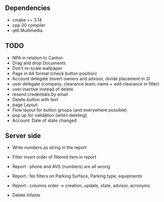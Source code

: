 ## Dependencies

* cmake >= 3.14
* cpp 20 compiler
* qt6 Multimedia

## TODO

* NPA in relation to Canton
* Drag and drop Documents
* Don't re-scale wallpaper
* Page in A4 format (check button position)
* Account delegate (invert owners and advisor, divide placement in 3)
* user delegate (company, clearance team, name + add clearance in filter)
* user inactive instead of delete
* resend credentials by email
* Delete button with text
* page Layout
* Flow layout for button groups (and everywhere possible)
* pop up for validation (when deleting)
* Account: Date of state changed 

## Server side

* Write numbers as string in the report
* Filter invert order of filtered item in report
* Report : phone and AVS (numbers) are all wrong 
* Report : No filters on Parking Surface, Parking type, equipments
* Report : columns order -> creation, update, state, advisor, acronyms 

* Delete Infants


